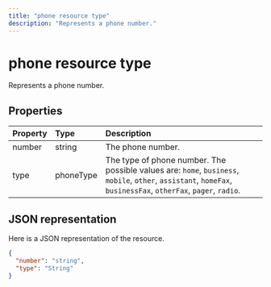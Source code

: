 ---title: "phone resource type"description: "Represents a phone number."---# phone resource type

Represents a phone number.


## Properties
| Property	   | Type	|Description|
|:---------------|:--------|:----------|
|number|string|The phone number.|
|type|phoneType|The type of phone number. The possible values are: `home`, `business`, `mobile`, `other`, `assistant`, `homeFax`, `businessFax`, `otherFax`, `pager`, `radio`.|

## JSON representation

Here is a JSON representation of the resource.

<!-- {
  "blockType": "resource",
  "optionalProperties": [

  ],
  "@odata.type": "microsoft.graph.phone"
}-->

```json
{
  "number": "string",
  "type": "String"
}

```

<!-- uuid: 8fcb5dbc-d5aa-4681-8e31-b001d5168d79
2015-10-25 14:57:30 UTC -->
<!-- {
  "type": "#page.annotation",
  "description": "phone resource",
  "keywords": "",
  "section": "documentation",
  "tocPath": ""
}-->
